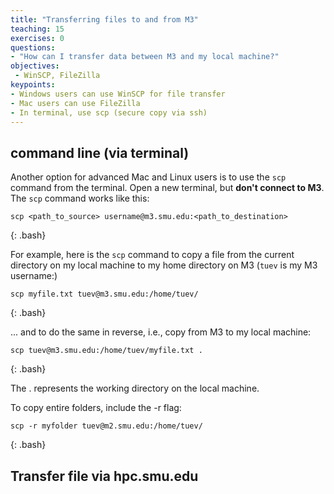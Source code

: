```yaml
---
title: "Transferring files to and from M3"
teaching: 15
exercises: 0
questions:
- "How can I transfer data between M3 and my local machine?"
objectives:
 - WinSCP, FileZilla
keypoints:
- Windows users can use WinSCP for file transfer
- Mac users can use FileZilla
- In terminal, use scp (secure copy via ssh)
---
```


## command line (via terminal)

Another option for advanced Mac and Linux users is to use the `scp` command from the terminal. Open a new terminal, but **don't connect to M3**. The `scp` command works like this:

~~~
scp <path_to_source> username@m3.smu.edu:<path_to_destination>
~~~
{: .bash}

For example, here is the `scp` command to copy a file from the current directory on my local machine to my home directory on M3 (`tuev` is my M3 username:) 

~~~
scp myfile.txt tuev@m3.smu.edu:/home/tuev/
~~~
{: .bash}

... and to do the same in reverse, i.e., copy from M3 to my local machine:

~~~
scp tuev@m3.smu.edu:/home/tuev/myfile.txt .
~~~
{: .bash}

The . represents the working directory on the local machine.

To copy entire folders, include the -r flag:

~~~
scp -r myfolder tuev@m2.smu.edu:/home/tuev/
~~~
{: .bash}

## Transfer file via hpc.smu.edu

